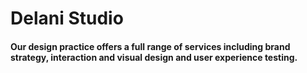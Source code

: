 # Delani Studio
#### Our design practice offers a full range of services including brand strategy, interaction and visual design and user experience testing.